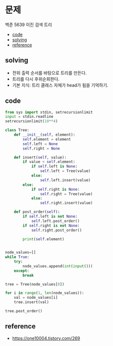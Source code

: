 # 문제
백준 5639 이진 검색 트리

- [code](##code)
- [solving](##solving)
- [reference](##reference)
 
## solving
- 전위 출력 순서를 바탕으로 트리를 만든다.
- 트리를 다시 후위순회한다. 
- 기본 지식: 트리 클래스 자체가 head가 됨을 기억하기.

## code

```python
from sys import stdin, setrecursionlimit
input = stdin.readline
setrecursionlimit(10**4)

class Tree:
    def __init__(self, element):
        self.element = element
        self.left = None
        self.right = None

    def insert(self, value):
        if value < self.element:
            if self.left is None:
                self.left = Tree(value)
            else:
                self.left.insert(value)
        else:
            if self.right is None:
                self.right = Tree(value)
            else:
                self.right.insert(value)

    def post_order(self):
        if self.left is not None:
            self.left.post_order()
        if self.right is not None:
            self.right.post_order()

        print(self.element)
        

node_values=[]
while True:
    try:
        node_values.append(int(input()))
    except:
        break

tree = Tree(node_values[0])

for i in range(1, len(node_values)):
    val = node_values[i]
    tree.insert(val)

tree.post_order()
```

## reference
- https://one10004.tistory.com/269

